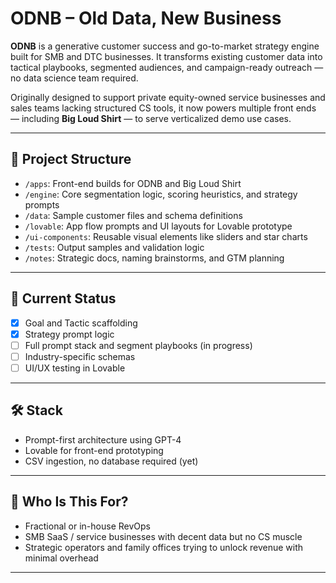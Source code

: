 # ODNB – Old Data, New Business

**ODNB** is a generative customer success and go-to-market strategy engine built for SMB and DTC businesses. It transforms existing customer data into tactical playbooks, segmented audiences, and campaign-ready outreach — no data science team required.

Originally designed to support private equity-owned service businesses and sales teams lacking structured CS tools, it now powers multiple front ends — including **Big Loud Shirt** — to serve verticalized demo use cases.

---

## 🧱 Project Structure

- `/apps`: Front-end builds for ODNB and Big Loud Shirt
- `/engine`: Core segmentation logic, scoring heuristics, and strategy prompts
- `/data`: Sample customer files and schema definitions
- `/lovable`: App flow prompts and UI layouts for Lovable prototype
- `/ui-components`: Reusable visual elements like sliders and star charts
- `/tests`: Output samples and validation logic
- `/notes`: Strategic docs, naming brainstorms, and GTM planning

---

## 🚀 Current Status

- [x] Goal and Tactic scaffolding
- [x] Strategy prompt logic
- [ ] Full prompt stack and segment playbooks (in progress)
- [ ] Industry-specific schemas
- [ ] UI/UX testing in Lovable

---

## 🛠 Stack

- Prompt-first architecture using GPT-4
- Lovable for front-end prototyping
- CSV ingestion, no database required (yet)

---

## 📣 Who Is This For?

- Fractional or in-house RevOps
- SMB SaaS / service businesses with decent data but no CS muscle
- Strategic operators and family offices trying to unlock revenue with minimal overhead

---
